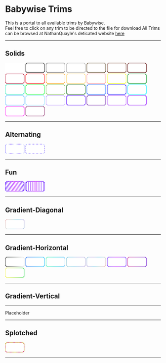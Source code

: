 
# Babywise Trims
This is a portal to all available trims by Babywise.\
Feel free to click on any trim to be directed to the file for download
All Trims can be browsed at NathanQuayle's deticated website [here](https://nathanquayle.github.io/max-skill-trim/)

---

## Solids
![](Solid/white/white.png)
![](Solid/black/black.png)
![](Solid/darkgrey/darkgrey.png)
![](Solid/lightgrey/lightgray.png)
![](Solid/darkbrown/darkbrown.png)
![](Solid/mahogany/mahogany.png)
![](Solid/darkred/darkred.png)
![](Solid/crimsonred/crimsonred.png)
![](Solid/red/red.png)
![](Solid/orange/orange.png)
![](Solid/peach/peach.png)
![](Solid/rosepink/rosepink.png)
![](Solid/yellow/yellow.png)
![](Solid/green/green.png)
![](Solid/aqua/aqua.png)
![](Solid/limegreen/limegreen.png)
![](Solid/kiwigreen/kiwigreen.png)
![](Solid/darkgreen/darkgreen.png)
![](Solid/ultramarineblue/ultramarineblue.png)
![](Solid/blue/blue.png)
![](Solid/teal/teal.png)
![](Solid/skyblue/skyblue.png)
![](Solid/arcticblue/arcticblue.png)
![](Solid/lightviolet/lightviolet.png)
![](Solid/indigo/indigo.png)
![](Solid/purple/purple.png)
![](Solid/violet/violet.png)
![](Solid/magenta/magenta.png)
![](Solid/pink/pink.png)
![](Solid/darkmagenta/darkmagenta.png)

---

## Alternating
![](Alternating/purple-white-striped-less/purple-white-striped-less.png)
![](Alternating/purple-white-striped/purple-white-striped.png)

---

## Fun
![](Fun/purple-pink-cascading/purple-pink-cascading.png)
![](Fun/purple-pink-zipper-spaced/purple-pink-zipper-spaced.png)

---

## Gradient-Diagonal
![](Gradient-Diagonal/iridescent-peach-teal-violet-d/iridescent-peach-teal-violet-d.png)

---

## Gradient-Horizontal
![](Gradient-Horizontal/black-white-h/black-white-h.png)
![](Gradient-Horizontal/blue-teal-h/blue-teal-h.png)
![](Gradient-Horizontal/green-teal-h/green-teal-h.png)
![](Gradient-Horizontal/iridescent-teal-violet-h/iridescent-teal-violet-h.png)
![](Gradient-Horizontal/pink-teal-yellow-h/pink-teal-yellow-h.png)
![](Gradient-Horizontal/purple-pink-purple-h/purple-pink-purple-h.png)
![](Gradient-Horizontal/redpink-purple-h/redpink-purple-h.png)
![](Gradient-Horizontal/yellow-green-h/yellow-green-h.png)

---

## Gradient-Vertical

---

Placeholder

---

## Splotched
![](Splotched/red-yellow-splotched/red-yellow-splotched.png)

---



